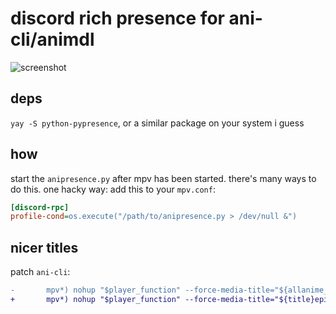 # discord rich presence for ani-cli/animdl

![screenshot](screenshot.png)

## deps

`yay -S python-pypresence`, or a similar package on your system i guess

## how

start the `anipresence.py` after mpv has been started.
there's many ways to do this. one hacky way:
add this to your `mpv.conf`:

```ini
[discord-rpc]
profile-cond=os.execute("/path/to/anipresence.py > /dev/null &")
```


## nicer titles

patch `ani-cli`:

```diff
-       mpv*) nohup "$player_function" --force-media-title="${allanime_title}episode-${ep_no}-${mode}" "$episode" >/dev/null 2>&1 & ;;
+       mpv*) nohup "$player_function" --force-media-title="${title}episode-${ep_no}-${mode}" "$episode" >/dev/null 2>&1 & ;;
```
